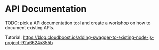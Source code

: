 # API Documentation

TODO: pick a API documentation tool and create a workshop on how to document existing APIs.

Tutorial: https://blog.cloudboost.io/adding-swagger-to-existing-node-js-project-92a6624b855b
